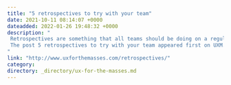 ```yaml
---
title: "5 retrospectives to try with your team"
date: 2021-10-11 08:14:07 +0000
dateadded: 2022-01-26 19:48:32 +0000
description: "  
 Retrospectives are something that all teams should be doing on a regular basis. Find out 5 retrospectives to try with your team (or even on your own) along with templates and some hints and tips when running them. 
 The post 5 retrospectives to try with your team appeared first on UXM. 
"
link: "http://www.uxforthemasses.com/retrospectives/"
category:
directory: _directory/ux-for-the-masses.md
---
```

